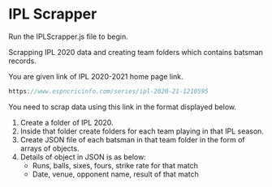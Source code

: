# IPL Scrapper

Run the IPLScrapper.js file to begin.

Scrapping IPL 2020 data and creating team folders which contains batsman records.

You are given link of IPL 2020-2021 home page link.

```jsx
https://www.espncricinfo.com/series/ipl-2020-21-1210595
```

You need to scrap data using this link in the format displayed below.

1. Create a folder of IPL 2020.
2. Inside that folder create folders for each team playing in that IPL season.
3. Create JSON file of each batsman in that team folder in the form of arrays of objects.
4. Details of object in JSON is as below:
    - Runs, balls, sixes, fours, strike rate for that match
    - Date, venue, opponent name, result of that match
